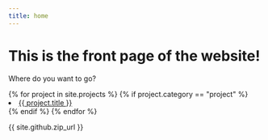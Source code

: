 ```yaml
---
title: home
---
```


# This is the front page of the website!

Where do you want to go? 

<nav>
  {% for project in site.projects %}
  {% if project.category == "project" %}
    <li><a href="{{ project.permalink }}">{{ project.title }}</a></li>
  {% endif %}
{% endfor %}
</nav>


{{ site.github.zip_url }}